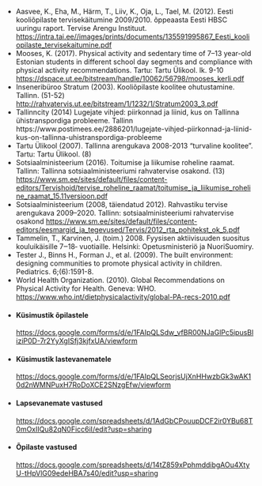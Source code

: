 <ul class="list-group">

  <li class="list-group-item">
    Aasvee, K., Eha, M., Härm, T., Liiv, K., Oja, L., Tael, M. (2012). Eesti kooliõpilaste tervisekäitumine 2009/2010. õppeaasta Eesti HBSC uuringu raport. Tervise Arengu Instituut. <a href="https://intra.tai.ee//images/prints/documents/135591995867_Eesti_kooliopilaste_tervisekaitumine.pdf">https://intra.tai.ee//images/prints/documents/135591995867_Eesti_kooliopilaste_tervisekaitumine.pdf</a>
  </li>

  <li class="list-group-item">
    Mooses, K. (2017). Physical activity and sedentary time of 7–13 year-old Estonian students in different school day segments and compliance with physical activity recommendations. Tartu: Tartu Ülikool. lk. 9-10 <a href="https://dspace.ut.ee/bitstream/handle/10062/56798/mooses_kerli.pdf">https://dspace.ut.ee/bitstream/handle/10062/56798/mooses_kerli.pdf</a>
  </li>

  <li class="list-group-item">
    Inseneribüroo Stratum (2003). Kooliõpilaste koolitee ohutustamine. Tallinn.  (51-52) <a href="http://rahvatervis.ut.ee/bitstream/1/1232/1/Stratum2003_3.pdf">http://rahvatervis.ut.ee/bitstream/1/1232/1/Stratum2003_3.pdf</a>
  </li>
  
 <li class="list-group-item">
  Tallinncity (2014) Lugejate vihjed: piirkonnad ja liinid, kus on Tallinna ühistranspordiga probleeme. Tallinn
https://www.postimees.ee/2886201/lugejate-vihjed-piirkonnad-ja-liinid-kus-on-tallinna-uhistranspordiga-probleeme
</li>

  <li class="list-group-item">
    Tartu Ülikool (2007). Tallinna arengukava 2008-2013 “turvaline koolitee”. Tartu: Tartu Ülikool. (8)
  </li>

  <li class="list-group-item">
    Sotsiaalministeerium (2016). Toitumise ja liikumise roheline raamat. Tallinn: Tallinna sotsiaalministeeriumi rahvatervise osakond. (13) <a href="https://www.sm.ee/sites/default/files/content-editors/Tervishoid/tervise_roheline_raamat/toitumise_ja_liikumise_roheline_raamat_15.11versioon.pdf">https://www.sm.ee/sites/default/files/content-editors/Tervishoid/tervise_roheline_raamat/toitumise_ja_liikumise_roheline_raamat_15.11versioon.pdf</a>
  </li>

  <li class="list-group-item">
    Sotsiaalministeerium (2008, täiendatud 2012). Rahvastiku tervise arengukava 2009–2020. Tallinn: sotsiaalministeeriumi rahvatervise osakond <a href="https://www.sm.ee/sites/default/files/content-editors/eesmargid_ja_tegevused/Tervis/2012_rta_pohitekst_ok_5.pdf">https://www.sm.ee/sites/default/files/content-editors/eesmargid_ja_tegevused/Tervis/2012_rta_pohitekst_ok_5.pdf</a>
  </li>

  <li class="list-group-item">
    Tammelin, T., Karvinen, J. (toim.) 2008. Fyysisen aktiivisuuden suositus kouluikäisille 7‒18‐
    vuotiaille. Helsinki: Opetusministeriö ja NuoriSuomiry.
  </li>

  <li class="list-group-item">
    Tester J., Binns H., Forman J., et al. (2009). The built environment: designing communities to
    promote physical activity in children. Pediatrics. 6;(6):1591-8.
  </li>

  <li class="list-group-item">
    World Health Organization. (2010). Global Recommendations on Physical Activity for Health. Geneva: WHO. <a href="https://www.who.int/dietphysicalactivity/global-PA-recs-2010.pdf">https://www.who.int/dietphysicalactivity/global-PA-recs-2010.pdf</a>
  </li>
  
</ul>

<ul class="list-group mt-5">

  <li class="list-group-item">
    <h4>Küsimustik õpilastele</h4>
    <a href="https://docs.google.com/forms/d/e/1FAIpQLSdw_vfBR00NJaGlPc5ipusBliziP0D-7r2YyXgISfj3kjfxUA/viewform">https://docs.google.com/forms/d/e/1FAIpQLSdw_vfBR00NJaGlPc5ipusBliziP0D-7r2YyXgISfj3kjfxUA/viewform</a>
  </li>

  <li class="list-group-item">
    <h4>Küsimustik lastevanematele</h4>
    <a href="https://docs.google.com/forms/d/e/1FAIpQLSeorjsUjXnHHwzbGk3wAK10d2nWMNPuxH7RoDoXCE2SNzgEfw/viewform">https://docs.google.com/forms/d/e/1FAIpQLSeorjsUjXnHHwzbGk3wAK10d2nWMNPuxH7RoDoXCE2SNzgEfw/viewform</a>
  </li>

  <li class="list-group-item">
    <h4>Lapsevanemate vastused</h4>
    <a href="https://docs.google.com/spreadsheets/d/1AdGbCPouupDCF2ir0YBu68T0mOxIIQu82qN0Ficc6iI/edit?usp=sharing">https://docs.google.com/spreadsheets/d/1AdGbCPouupDCF2ir0YBu68T0mOxIIQu82qN0Ficc6iI/edit?usp=sharing</a>
  </li>

  <li class="list-group-item">
    <h4>Õpilaste vastused</h4>
    <a href="https://docs.google.com/spreadsheets/d/14tZ859xPphmddibgAOu4XtyU-tHpVlG09edeHBA7s40/edit?usp=sharing">https://docs.google.com/spreadsheets/d/14tZ859xPphmddibgAOu4XtyU-tHpVlG09edeHBA7s40/edit?usp=sharing</a>
  </li>

</ul>
